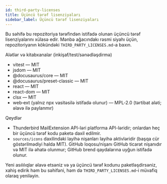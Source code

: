 ```yaml
---
id: third-party-licenses
title: Üçüncü tərəf lisenziyaları
sidebar_label: Üçüncü tərəf lisenziyaları
---
```


Bu səhifə bu repozitoriya tərəfindən istifadə olunan üçüncü tərəf lisenziyalarını xülasə edir. Mənbə ağacındakı rəsmi siyahı üçün, repozitoriyanın kökündəki `THIRD_PARTY_LICENSES.md`-a
baxın.

Alətlər və kitabxanalar (inkişaf/test/sənədləşdirmə)

- vitest — MIT
- jsdom — MIT
- @docusaurus/core — MIT
- @docusaurus/preset-classic — MIT
- react — MIT
- react-dom — MIT
- clsx — MIT
- web‑ext (yalnız npx vasitəsilə istifadə olunur) — MPL‑2.0 (tərtibat aləti; əlavə ilə paylanmır)

Qeydlər

- Thunderbird MailExtension API-ləri platforma API-ləridir; onlardan heç bir üçüncü tərəf kodu paketə daxil edilmir.
- `sources/icons` daxilindəki layihə nişanları layihə aktivləridir (başqa cür göstərilmədiyi halda MIT). GitHub loqosu/nişanı GitHub ticarət nişanıdır və MIT ilə əhatə olunmur; GitHub brend qaydalarına uyğun istifadə olunur.

Yeni asılılıqlar əlavə etsəniz və ya üçüncü tərəf kodunu paketləşdirsəniz, xahiş edirik həm bu
səhifəni, həm də `THIRD_PARTY_LICENSES.md`-i müvafiq olaraq yeniləyin.
